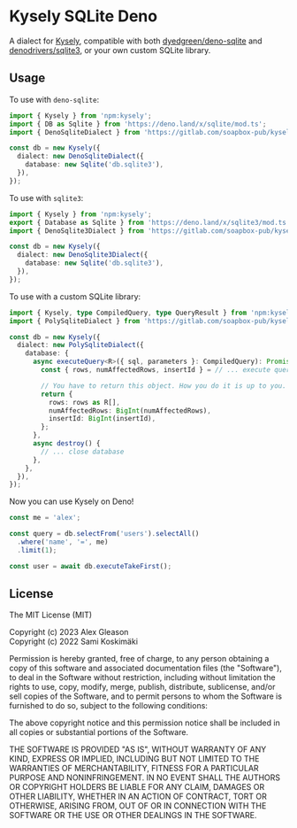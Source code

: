 # Kysely SQLite Deno

A dialect for [Kysely](https://kysely.dev/), compatible with both [dyedgreen/deno-sqlite](https://github.com/dyedgreen/deno-sqlite) and [denodrivers/sqlite3](https://github.com/denodrivers/sqlite3), or your own custom SQLite library.

## Usage

To use with `deno-sqlite`:

```ts
import { Kysely } from 'npm:kysely';
import { DB as Sqlite } from 'https://deno.land/x/sqlite/mod.ts';
import { DenoSqliteDialect } from 'https://gitlab.com/soapbox-pub/kysely-deno-sqlite/-/raw/v2.0.0/mod.ts';

const db = new Kysely({
  dialect: new DenoSqliteDialect({
    database: new Sqlite('db.sqlite3'),
  }),
});
```

To use with `sqlite3`:

```ts
import { Kysely } from 'npm:kysely';
export { Database as Sqlite } from 'https://deno.land/x/sqlite3/mod.ts';
import { DenoSqlite3Dialect } from 'https://gitlab.com/soapbox-pub/kysely-deno-sqlite/-/raw/v2.0.0/mod.ts';

const db = new Kysely({
  dialect: new DenoSqlite3Dialect({
    database: new Sqlite('db.sqlite3'),
  }),
});
```

To use with a custom SQLite library:

```ts
import { Kysely, type CompiledQuery, type QueryResult } from 'npm:kysely';
import { PolySqliteDialect } from 'https://gitlab.com/soapbox-pub/kysely-deno-sqlite/-/raw/v2.0.0/mod.ts';

const db = new Kysely({
  dialect: new PolySqliteDialect({
    database: {
      async executeQuery<R>({ sql, parameters }: CompiledQuery): Promise<QueryResult<R>> {
        const { rows, numAffectedRows, insertId } = // ... execute query

        // You have to return this object. How you do it is up to you.
        return {
          rows: rows as R[],
          numAffectedRows: BigInt(numAffectedRows),
          insertId: BigInt(insertId),
        };
      },
      async destroy() {
        // ... close database
      },
    },
  }),
});
```

Now you can use Kysely on Deno!

```ts
const me = 'alex';

const query = db.selectFrom('users').selectAll()
  .where('name', '=', me)
  .limit(1);

const user = await db.executeTakeFirst();
```

## License

The MIT License (MIT)

Copyright (c) 2023 Alex Gleason\
Copyright (c) 2022 Sami Koskimäki

Permission is hereby granted, free of charge, to any person obtaining a copy
of this software and associated documentation files (the "Software"), to deal
in the Software without restriction, including without limitation the rights
to use, copy, modify, merge, publish, distribute, sublicense, and/or sell
copies of the Software, and to permit persons to whom the Software is
furnished to do so, subject to the following conditions:

The above copyright notice and this permission notice shall be included in all
copies or substantial portions of the Software.

THE SOFTWARE IS PROVIDED "AS IS", WITHOUT WARRANTY OF ANY KIND, EXPRESS OR
IMPLIED, INCLUDING BUT NOT LIMITED TO THE WARRANTIES OF MERCHANTABILITY,
FITNESS FOR A PARTICULAR PURPOSE AND NONINFRINGEMENT. IN NO EVENT SHALL THE
AUTHORS OR COPYRIGHT HOLDERS BE LIABLE FOR ANY CLAIM, DAMAGES OR OTHER
LIABILITY, WHETHER IN AN ACTION OF CONTRACT, TORT OR OTHERWISE, ARISING FROM,
OUT OF OR IN CONNECTION WITH THE SOFTWARE OR THE USE OR OTHER DEALINGS IN THE
SOFTWARE.
